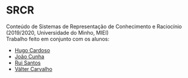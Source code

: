 # SRCR
Conteúdo de Sistemas de Representação de Conhecimento e Raciocínio (2019/2020, Universidade do Minho, MIEI) <br/>
Trabalho feito em conjunto com os alunos: <br/>
- [Hugo Cardoso](https://github.com/Abjiri) <br/>
- [João Cunha](https://github.com/Jcc20) <br/>
- [Rui Santos](https://github.com/Santos-Rui) <br/>
- [Válter Carvalho](https://github.com/wurzy) 
